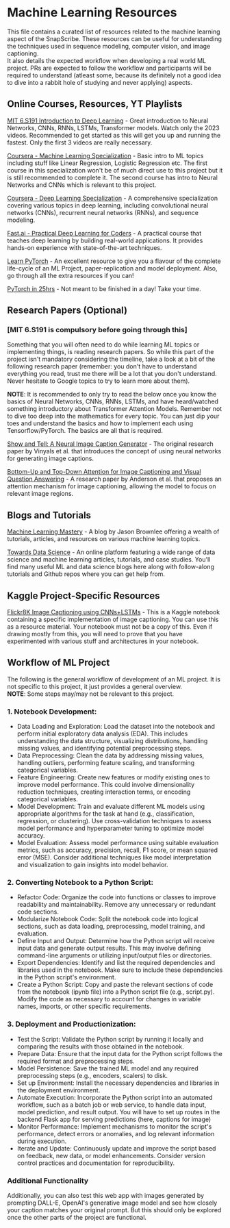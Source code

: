 # Machine Learning Resources
This file contains a curated list of resources related to the machine learning aspect of the SnapScribe. These resources can be useful for understanding the techniques used in sequence modeling, computer vision, and image captioning.  
It also details the expected workflow when developing a real world ML project. PRs are expected to follow the workflow and participants will be required to understand (atleast some, because its definitely not a good idea to dive into a rabbit hole of studying and never applying) aspects.

## Online Courses, Resources, YT Playlists
[MIT 6.S191 Introduction to Deep Learning](https://youtube.com/playlist?list=PLtBw6njQRU-rwp5__7C0oIVt26ZgjG9NI) - Great introduction to Neural Networks, CNNs, RNNs, LSTMs, Transformer models. Watch only the 2023 videos. Recommended to get started as this will get you up and running the fastest. Only the first 3 videos are really necessary.

[Coursera - Machine Learning Specialization](https://www.coursera.org/specializations/machine-learning-introduction) - Basic intro to ML topics including stuff like Linear Regression, Logistic Regression etc. The first course in this specialization won't be of much direct use to this project but it is still recommended to complete it. The second course has intro to Neural Networks and CNNs which is relevant to this project.

[Coursera - Deep Learning Specialization](https://www.coursera.org/specializations/deep-learning) - A comprehensive specialization covering various topics in deep learning, including convolutional neural networks (CNNs), recurrent neural networks (RNNs), and sequence modeling.

[Fast.ai - Practical Deep Learning for Coders](https://www.fast.ai/) - A practical course that teaches deep learning by building real-world applications. It provides hands-on experience with state-of-the-art techniques.

[Learn PyTorch](https://www.learnpytorch.io/) - An excellent resource to give you a flavour of the complete life-cycle of an ML Project, paper-replication and model deployment. Also, go through all the extra resources if you can!

[PyTorch in 25hrs](https://www.youtube.com/watch?v=V_xro1bcAuA&t=523s&pp=ygUIcHl0b3JjaCA%3D) - Not meant to be finished in a day! Take your time.

## Research Papers (Optional) 
### [MIT 6.S191 is compulsory before going through this]
Something that you will often need to do while learning ML topics or implementing things, is reading research papers. So while this part of the project isn't mandatory considering the timeline, take a look at a bit of the following research paper (remember: you don't have to understand everything you read, trust me there will be a lot that you don't understand. Never hesitate to Google topics to try to learn more about them). 

**NOTE**: It is recommended to only try to read the below once you know the basics of Neural Networks, CNNs, RNNs, LSTMs, and have heard/watched something introductory about Transformer Attention Models. Remember not to dive too deep into the mathematics for every topic. You can just dip your toes and understand the basics and how to implement each using Tensorflow/PyTorch. The basics are all that is required.

[Show and Tell: A Neural Image Caption Generator](https://arxiv.org/pdf/1411.4555) - The original research paper by Vinyals et al. that introduces the concept of using neural networks for generating image captions.

[Bottom-Up and Top-Down Attention for Image Captioning and Visual Question Answering](https://arxiv.org/pdf/1707.07998) - A research paper by Anderson et al. that proposes an attention mechanism for image captioning, allowing the model to focus on relevant image regions.

## Blogs and Tutorials
[Machine Learning Mastery](https://machinelearningmastery.com/) - A blog by Jason Brownlee offering a wealth of tutorials, articles, and resources on various machine learning topics.

[Towards Data Science](https://towardsdatascience.com/) - An online platform featuring a wide range of data science and machine learning articles, tutorials, and case studies. You'll find many useful ML and data science blogs here along with follow-along tutorials and Github repos where you can get help from.

## Kaggle Project-Specific Resources
[Flickr8K Image Captioning using CNNs+LSTMs](https://www.kaggle.com/code/quadeer15sh/flickr8k-image-captioning-using-cnns-lstms) - This is a Kaggle notebook containing a specific implementation of image captioning. You can use this as a resource material. Your notebook must not be a copy of this. Even if drawing mostly from this, you will need to prove that you have experimented with various stuff and architectures in your notebook.

## Workflow of ML Project
The following is the general workflow of development of an ML project. It is not specific to this project, it just provides a general overview.  
**NOTE**: Some steps may/may not be relevant to this project.
### 1. Notebook Development:

- Data Loading and Exploration: Load the dataset into the notebook and perform initial exploratory data analysis (EDA). This includes understanding the data structure, visualizing distributions, handling missing values, and identifying potential preprocessing steps.
- Data Preprocessing: Clean the data by addressing missing values, handling outliers, performing feature scaling, and transforming categorical variables.
- Feature Engineering: Create new features or modify existing ones to improve model performance. This could involve dimensionality reduction techniques, creating interaction terms, or encoding categorical variables.
- Model Development: Train and evaluate different ML models using appropriate algorithms for the task at hand (e.g., classification, regression, or clustering). Use cross-validation techniques to assess model performance and hyperparameter tuning to optimize model accuracy.
- Model Evaluation: Assess model performance using suitable evaluation metrics, such as accuracy, precision, recall, F1 score, or mean squared error (MSE). Consider additional techniques like model interpretation and visualization to gain insights into model behavior.

### 2. Converting Notebook to a Python Script:
- Refactor Code: Organize the code into functions or classes to improve readability and maintainability. Remove any unnecessary or redundant code sections.
- Modularize Notebook Code: Split the notebook code into logical sections, such as data loading, preprocessing, model training, and evaluation.
- Define Input and Output: Determine how the Python script will receive input data and generate output results. This may involve defining command-line arguments or utilizing input/output files or directories.
- Export Dependencies: Identify and list the required dependencies and libraries used in the notebook. Make sure to include these dependencies in the Python script's environment.
- Create a Python Script: Copy and paste the relevant sections of code from the notebook (ipynb file) into a Python script file (e.g., script.py). Modify the code as necessary to account for changes in variable names, imports, or other specific requirements.
### 3. Deployment and Productionization:
- Test the Script: Validate the Python script by running it locally and comparing the results with those obtained in the notebook.
- Prepare Data: Ensure that the input data for the Python script follows the required format and preprocessing steps.
- Model Persistence: Save the trained ML model and any required preprocessing steps (e.g., encoders, scalers) to disk.
- Set up Environment: Install the necessary dependencies and libraries in the deployment environment.
- Automate Execution: Incorporate the Python script into an automated workflow, such as a batch job or web service, to handle data input, model prediction, and result output. You will have to set up routes in the backend Flask app for serving predictions (here, captions for image)
- Monitor Performance: Implement mechanisms to monitor the script's performance, detect errors or anomalies, and log relevant information during execution.
- Iterate and Update: Continuously update and improve the script based on feedback, new data, or model enhancements. Consider version control practices and documentation for reproducibility.

### Additional Functionality
Additionally, you can also test this web app with images generated by prompting DALL-E, OpenAI's generative image model and see how closely your caption matches your original prompt. But this should only be explored once the other parts of the project are functional.
